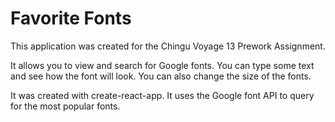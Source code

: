 # Favorite Fonts

This application was created for the Chingu Voyage 13 Prework Assignment.

It allows you to view and search for Google fonts. You can type some text and
see how the font will look. You can also change the size of the fonts.

It was created with create-react-app. It uses the Google font API to query for
the most popular fonts.
